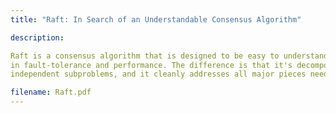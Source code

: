 ```yaml
---
title: "Raft: In Search of an Understandable Consensus Algorithm"

description:

Raft is a consensus algorithm that is designed to be easy to understand. It's equivalent to Paxos 
in fault-tolerance and performance. The difference is that it's decomposed into relatively 
independent subproblems, and it cleanly addresses all major pieces needed for practical systems. 

filename: Raft.pdf
---
```


